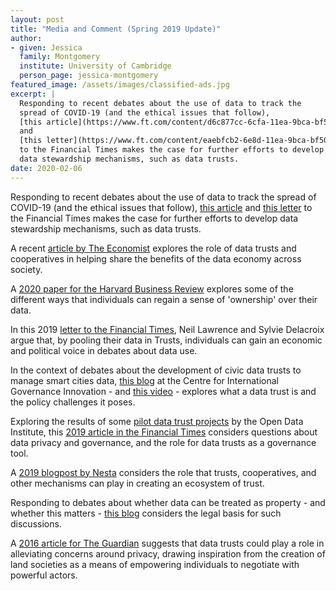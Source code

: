 ```yaml
---
layout: post
title: "Media and Comment (Spring 2019 Update)"
author:
- given: Jessica
  family: Montgomery
  institute: University of Cambridge
  person_page: jessica-montgomery  
featured_image: /assets/images/classified-ads.jpg
excerpt: |
  Responding to recent debates about the use of data to track the
  spread of COVID-19 (and the ethical issues that follow),
  [this article](https://www.ft.com/content/d6c877cc-6cfa-11ea-9bca-bf503995cd6f?shareType=nongift)
  and
  [this letter](https://www.ft.com/content/eaebfcb2-6e8d-11ea-9bca-bf503995cd6f?shareType=nongift)
  to the Financial Times makes the case for further efforts to develop
  data stewardship mechanisms, such as data trusts.
date: 2020-02-06
---
```



Responding to recent debates about the use of data to track the spread
of COVID-19 (and the ethical issues that follow), [this
article](https://www.ft.com/content/d6c877cc-6cfa-11ea-9bca-bf503995cd6f?shareType=nongift)
and [this
letter](https://www.ft.com/content/eaebfcb2-6e8d-11ea-9bca-bf503995cd6f?shareType=nongift)
to the Financial Times makes the case for further efforts to develop
data stewardship mechanisms, such as data trusts.

A recent [article by The
Economist](https://www.economist.com/special-report/2020/02/20/who-will-benefit-most-from-the-data-economy)
explores the role of data trusts and cooperatives in helping share the
benefits of the data economy across society.

A [2020 paper for the Harvard Business
Review](https://hbr.org/2020/01/why-companies-make-it-so-hard-for-users-to-control-their-data)
explores some of the different ways that individuals can regain a sense
of 'ownership' over their data.

In this 2019 [letter to the Financial
Times](https://www.ft.com/content/33926828-16c0-11ea-9ee4-11f260415385),
Neil Lawrence and Sylvie Delacroix argue that, by pooling their data in
Trusts, individuals can gain an economic and political voice in debates
about data use.

In the context of debates about the development of civic data trusts to
manage smart cities data, [this
blog](https://www.cigionline.org/articles/reclaiming-data-trusts) at the
Centre for International Governance Innovation - and [this
video](https://www.cigionline.org/multimedia/data-trusts-defining-what-how-and-who-can-use-your-data) -
explores what a data trust is and the policy challenges it poses.

Exploring the results of some [pilot data trust
projects](https://theodi.org/article/odi-data-trusts-report/) by the
Open Data Institute, this [2019 article in the Financial
Times](https://www.ft.com/content/a683b8e4-a3ef-11e9-a282-2df48f366f7d)
considers questions about data privacy and governance, and the role for
data trusts as a governance tool.

A [2019 blogpost by
Nesta](https://www.nesta.org.uk/blog/new-ecosystem-trust/) considers the
role that trusts, cooperatives, and other mechanisms can play in
creating an ecosystem of trust.

Responding to debates about whether data can be treated as property -
and whether this matters - [this
blog](https://www.law.ox.ac.uk/research-and-subject-groups/property-law/blog/2019/10/data-trusts-and-defining-property)
considers the legal basis for such discussions.

A [2016 article for The
Guardian](https://www.theguardian.com/media-network/2016/jun/03/data-trusts-privacy-fears-feudalism-democracy)
suggests that data trusts could play a role in alleviating concerns
around privacy, drawing inspiration from the creation of land societies
as a means of empowering individuals to negotiate with powerful actors.
